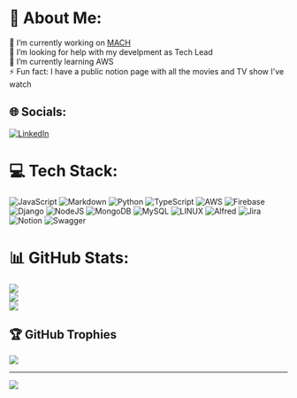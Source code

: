 # 💫 About Me:
🔭 I’m currently working on [MACH](https://www.somosmach.com/)<br>🤝 I’m looking for help with my develpment as Tech Lead<br>🌱 I’m currently learning AWS <br>⚡ Fun fact: I have a public notion page with all the movies and TV show I've watch


## 🌐 Socials:
[![LinkedIn](https://img.shields.io/badge/LinkedIn-%230077B5.svg?logo=linkedin&logoColor=white)](https://linkedin.com/in/milenko-tomic-761909179) 

# 💻 Tech Stack:
![JavaScript](https://img.shields.io/badge/javascript-%23323330.svg?style=for-the-badge&logo=javascript&logoColor=%23F7DF1E) ![Markdown](https://img.shields.io/badge/markdown-%23000000.svg?style=for-the-badge&logo=markdown&logoColor=white) ![Python](https://img.shields.io/badge/python-3670A0?style=for-the-badge&logo=python&logoColor=ffdd54) ![TypeScript](https://img.shields.io/badge/typescript-%23007ACC.svg?style=for-the-badge&logo=typescript&logoColor=white) ![AWS](https://img.shields.io/badge/AWS-%23FF9900.svg?style=for-the-badge&logo=amazon-aws&logoColor=white) ![Firebase](https://img.shields.io/badge/firebase-%23039BE5.svg?style=for-the-badge&logo=firebase) ![Django](https://img.shields.io/badge/django-%23092E20.svg?style=for-the-badge&logo=django&logoColor=white) ![NodeJS](https://img.shields.io/badge/node.js-6DA55F?style=for-the-badge&logo=node.js&logoColor=white) ![MongoDB](https://img.shields.io/badge/MongoDB-%234ea94b.svg?style=for-the-badge&logo=mongodb&logoColor=white) ![MySQL](https://img.shields.io/badge/mysql-%2300f.svg?style=for-the-badge&logo=mysql&logoColor=white) ![LINUX](https://img.shields.io/badge/Linux-FCC624?style=for-the-badge&logo=linux&logoColor=black) ![Alfred](https://img.shields.io/badge/alfred-%235C1F87.svg?style=for-the-badge&logo=alfred) ![Jira](https://img.shields.io/badge/jira-%230A0FFF.svg?style=for-the-badge&logo=jira&logoColor=white) ![Notion](https://img.shields.io/badge/Notion-%23000000.svg?style=for-the-badge&logo=notion&logoColor=white) ![Swagger](https://img.shields.io/badge/-Swagger-%23Clojure?style=for-the-badge&logo=swagger&logoColor=white)
# 📊 GitHub Stats:
![](https://github-readme-stats.vercel.app/api?username=milenkotomic&theme=dark&hide_border=true&include_all_commits=true&count_private=true)<br/>
![](https://github-readme-streak-stats.herokuapp.com/?user=milenkotomic&theme=dark&hide_border=true)<br/>
![](https://github-readme-stats.vercel.app/api/top-langs/?username=milenkotomic&theme=dark&hide_border=true&include_all_commits=true&count_private=true&layout=compact&hide=java)

## 🏆 GitHub Trophies
![](https://github-profile-trophy.vercel.app/?username=milenkotomic&theme=dracula&no-frame=false&no-bg=true&margin-w=4)

---
[![](https://visitcount.itsvg.in/api?id=milenkotomic&icon=5&color=1)](https://visitcount.itsvg.in)

<!-- Proudly created with GPRM ( https://gprm.itsvg.in ) -->
